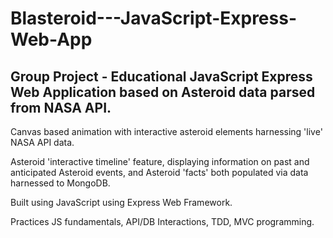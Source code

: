 # Blasteroid---JavaScript-Express-Web-App

## Group Project - Educational JavaScript Express Web Application based on Asteroid data parsed from NASA API.  

Canvas based animation with interactive asteroid elements harnessing 'live' NASA API data.

Asteroid 'interactive timeline' feature, displaying information on past and anticipated Asteroid events, and Asteroid 'facts' both populated via data harnessed to MongoDB. 

Built using JavaScript using Express Web Framework.

Practices JS fundamentals, API/DB Interactions, TDD, MVC programming.
